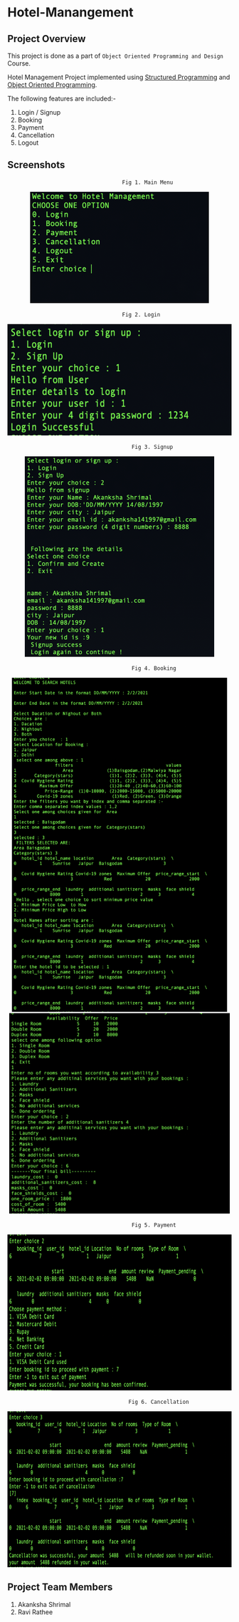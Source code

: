 # Hotel-Manangement

## Project Overview

This project is done as a part of `Object Oriented Programming and Design` Course.

Hotel Management Project implemented using [Structured Programming](Hotel-management-structured-programming) and [Object Oriented Programming](Hotel-management-oops). 

The following features are included:- 
1. Login / Signup 
2. Booking 
3. Payment 
4. Cancellation 
5. Logout 


## Screenshots


                                        Fig 1. Main Menu 
   <div align="center"><img src="images/menu.png" height='250px'/></div>                                         

                                        Fig 2. Login 
   <div align="center"><img src="images/login_.png" height='250px'/></div>   

                                           Fig 3. Signup  
   <div align="center"><img src="images/signup.png" height='450px'/></div>   

                                           Fig 4. Booking  
                                           
   <div>
   <div align="center"><img src="images/booking_1.png" height='750px'/></div>   
    <div align="center"><img src="images/booking_2.png" height='450px'/></div>   
    </div>   

                                           Fig 5. Payment 
   <div align="center"><img src="images/payment.png" height='350px'/></div>   

                                          Fig 6. Cancellation  
   <div align="center"><img src="images/cancellation.png" height='350px'/></div>   

   

## Project Team Members

1. Akanksha Shrimal
2. Ravi Rathee 